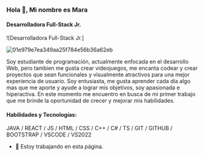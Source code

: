 ### Hola 👋, Mi nombre es Mara
#### Desarrolladora Full-Stack Jr.
![Desarrolladora Full-Stack Jr.]

![01e979e7ea349aa25f784e56b36a62eb](https://user-images.githubusercontent.com/84547390/197927540-7851647d-4b5e-4f98-b119-0508fbe2a73f.gif)



Soy estudiante de programación, actualmente enfocada en el desarrollo Web, pero tambien me gusta crear videojuegos, me encanta codear y crear proyectos que sean funcionales y visualmente atractivos para una mejor experiencia de usuario.
Soy entusiasta, me gusta aprender cada día algo mas que me aporte y ayude a lograr mis objetivos, soy apasionada e hiperactiva. En este momento me encuentro en busca de mi primer trabajo que me brinde la oportunidad de crecer y mejorar mis habilidades. 

#### Habilidades y Tecnologías: 
JAVA / REACT / JS / HTML / CSS / C++ / C# / TS / GIT / GITHUB / BOOTSTRAP / VSCODE / VS2022

- 🔭 Estoy trabajando en esta página. 








